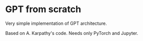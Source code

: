 # GPT from scratch

Very simple implementation of GPT architecture. 

Based on A. Karpathy's code. Needs only PyTorch and Jupyter.
